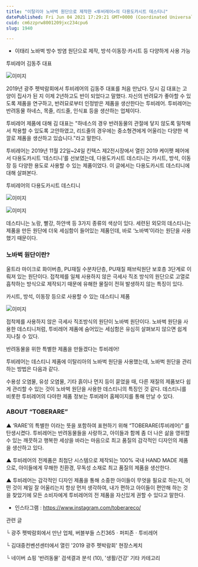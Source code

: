 ```yaml
---
title: "이탈리아 노바벅 원단으로 제작한 <투비레어>의 다용도카시트 데스티니"
datePublished: Fri Jun 04 2021 17:29:21 GMT+0000 (Coordinated Universal Time)
cuid: cm6zzprw8001209jxc234cpu6
slug: 1940

---
```



- 이태리 노바벅 방수 방염 원단으로 제작, 방석·이동장·카시트 등 다양하게 사용 가능

투비레어 김동주 대표

![이미지](https://cdn.hashnode.com/res/hashnode/image/upload/v1739248600071/7039481c-adac-4b85-84c4-52084b583a50.jpeg)

2019년 광주 펫박람회에서 투비레어의 김동주 대표를 처음 만났다. 당시 김 대표는 고양이 집사가 된 지 이제 2년하고도 반이 되었다고 말했다. 자신의 반려묘가 좋아할 수 있도록 제품을 연구하고, 반려묘로부터 인정받은 제품을 생산한다는 투비레어. 투비레어는 반려동물 하네스, 목줄, 리드줄, 인식표 등을 생산하는 업체이다.

투비레어 제품에 대해 김 대표는 "하네스의 경우 반려동물의 관절에 닿지 않도록 밀착해서 착용할 수 있도록 고안하였고, 리드줄의 경우에는 중소형견에게 어울리는 다양한 색깔로 제품을 생산하고 있습니다."라고 말한다.

투비레어는 2019년 11월 22일~24일 킨텍스 제2전시장에서 열린 2019 케이펫 페어에서 다용도카시트 ‘데스티니’를 선보였는데, 다용도카시트 데스티니는 카시트, 방석, 이동장 등 다양한 용도로 사용할 수 있는 제품이었다. 이 글에서는 다용도카시트 데스티니에 대해 살펴본다.

투비레어의 다용도카시트 데스티니

![이미지](https://cdn.hashnode.com/res/hashnode/image/upload/v1739248602704/4f31039a-5400-4a57-9d74-9047f6f399d9.png)

![이미지](https://cdn.hashnode.com/res/hashnode/image/upload/v1739248605421/ad96d7ef-ff1f-43ba-ba3e-233bed14f115.png)

데스티니는 노랑, 빨강, 하얀색 등 3가지 종류의 색상이 있다. 세련된 외모의 데스티니는 제품을 만든 원단에 더욱 세심함이 들어있는 제품인데, 바로 ‘노바벅’이라는 원단을 사용했기 때문이다.

### 노바벅 원단이란?

울트라 마이크로 화이버층, PU재질 수분차단층, PU재질 패브릭원단 보호층 3단계로 이뤄져 있는 원단이다. 접착제를 일체 사용하지 않은 극세사 직조 방식의 원단으로 고열로 흡착하는 방식으로 제작되기 때문에 유해한 물질이 전혀 발생하지 않는 특징이 있다.

카시트, 방석, 이동장 등으로 사용할 수 있는 데스티니 제품

![이미지](https://cdn.hashnode.com/res/hashnode/image/upload/v1739248607925/69cbad4e-369f-4a47-a326-6be48168fb11.png)

접착제를 사용하지 않은 극세사 직조방식의 원단이 노바벅 원단이다. 노바벅 원단을 사용한 데스티니처럼, 투비레어 제품에 숨어있는 세심함은 유심히 살펴보지 않으면 쉽게 지나칠 수 있다.

반려동물을 위한 특별한 제품을 만들겠다는 투비레어!

투비레어는 데스티니 제품에 이탈리아의 노바벅 원단을 사용했는데, 노바벅 원단을 관리하는 방법은 다음과 같다.

수용성 오염물, 유성 오염물, 기타 흙이나 먼지 등이 묻었을 때, 다른 재질의 제품보다 쉽게 관리할 수 있는 것이 노바벅 원단을 사용한 데스티니의 특징인 것 같다. 데스티니를 비롯한 투비레어의 다야한 제품 정보는 투비레어 홈페이지를 통해 만날 수 있다.

### ABOUT “TOBERARE”

▲ ‘RARE’의 특별한 이라는 뜻을 포함하여 표현하기 위해 “TOBERARE(투비레어)” 를 탄생시켰다. 투비레어는 반려동물들을 사랑하고, 아이들과 함께 좀 더 나은 삶을 영위할 수 있는 깨끗하고 행복한 세상을 바라는 마음으로 최고 품질의 감각적인 디자인의 제품을 생산하고 있다.

▲ 투비레어의 전제품은 최첨단 시스템으로 제작되는 100% 국내 HAND MADE 제품으로, 아이들에게 무해한 친환경, 무독성 소재로 최고 품질의 제품을 생산한다.

▲ 투비레어는 감각적인 디자인 제품을 통해 소중한 아이들이 무엇을 필요로 하는지, 어떤 것이 제일 잘 어울리는지 항상 먼저 생각하여, 내가 편하고 아이들이 편안해 하는 것을 찾았기에 모든 소비자에게 투비레어의 전 제품을 자신있게 권할 수 있다고 말한다.

- 인스타그램 : https://www.instagram.com/toberareco/

관련 글

└ 광주 펫박람회에서 만난 업체, 버블부들 스킨365ㆍ퍼피존ㆍ투비레어

└ 김대중컨벤션센터에서 열린 '2019 광주 펫박람회' 현장스케치

└ 네이버 쇼핑 '반려동물' 검색결과 분석 (10), '생활/건강' 기타 카테고리